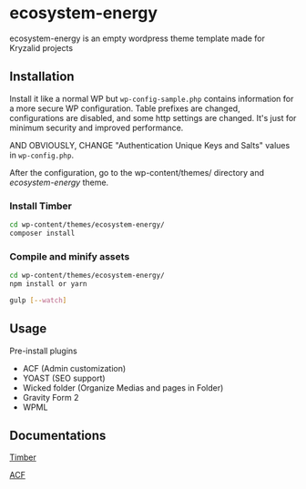 # ecosystem-energy

ecosystem-energy is an empty wordpress theme template made for Kryzalid projects

## Installation

Install it like a normal WP but `wp-config-sample.php` contains information for a more secure WP configuration.
Table prefixes are changed, configurations are disabled, and some http settings are changed.
It's just for minimum security and improved performance.

AND OBVIOUSLY, CHANGE "Authentication Unique Keys and Salts" values in `wp-config.php`.

After the configuration, go to the wp-content/themes/ directory and *ecosystem-energy* theme.

### Install Timber

```bash
cd wp-content/themes/ecosystem-energy/
composer install
```

### Compile and minify assets

```bash
cd wp-content/themes/ecosystem-energy/
npm install or yarn

gulp [--watch]
```

## Usage

Pre-install plugins

* ACF (Admin customization)
* YOAST (SEO support)
* Wicked folder (Organize Medias and pages in Folder)
* Gravity Form 2
* WPML

## Documentations
[Timber](https://timber.github.io/docs/)

[ACF](https://www.advancedcustomfields.com/resources/)
